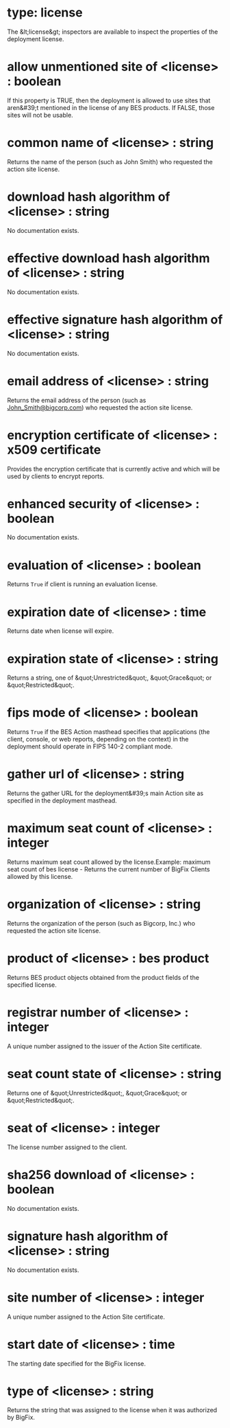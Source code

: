 # type: license

The &amp;lt;license&amp;gt; inspectors are available to inspect the properties of the deployment license.

# allow unmentioned site of &lt;license&gt; : boolean

If this property is TRUE, then the deployment is allowed to use sites that aren&amp;#39;t mentioned in the license of any BES products. If FALSE, those sites will not be usable.

# common name of &lt;license&gt; : string

Returns the name of the person (such as John Smith) who requested the action site license.

# download hash algorithm of &lt;license&gt; : string

No documentation exists.

# effective download hash algorithm of &lt;license&gt; : string

No documentation exists.

# effective signature hash algorithm of &lt;license&gt; : string

No documentation exists.

# email address of &lt;license&gt; : string

Returns the email address of the person (such as John_Smith@bigcorp.com) who requested the action site license.

# encryption certificate of &lt;license&gt; : x509 certificate

Provides the encryption certificate that is currently active and which will be used by clients to encrypt reports.

# enhanced security of &lt;license&gt; : boolean

No documentation exists.

# evaluation of &lt;license&gt; : boolean

Returns `True` if client is running an evaluation license.

# expiration date of &lt;license&gt; : time

Returns date when license will expire.

# expiration state of &lt;license&gt; : string

Returns a string, one of &amp;quot;Unrestricted&amp;quot;, &amp;quot;Grace&amp;quot; or &amp;quot;Restricted&amp;quot;.

# fips mode of &lt;license&gt; : boolean

Returns `True` if the BES Action masthead specifies that applications (the client, console, or web reports, depending on the context) in the deployment should operate in FIPS 140-2 compliant mode.

# gather url of &lt;license&gt; : string

Returns the gather URL for the deployment&amp;#39;s main Action site as specified in the deployment masthead.

# maximum seat count of &lt;license&gt; : integer

Returns maximum seat count allowed by the license.Example: maximum seat count of bes license - Returns the current number of BigFix Clients allowed by this license.

# organization of &lt;license&gt; : string

Returns the organization of the person (such as Bigcorp, Inc.) who requested the action site license.

# product of &lt;license&gt; : bes product

Returns BES product objects obtained from the product fields of the specified license.

# registrar number of &lt;license&gt; : integer

A unique number assigned to the issuer of the Action Site certificate.

# seat count state of &lt;license&gt; : string

Returns one of &amp;quot;Unrestricted&amp;quot;, &amp;quot;Grace&amp;quot; or &amp;quot;Restricted&amp;quot;.

# seat of &lt;license&gt; : integer

The license number assigned to the client.

# sha256 download of &lt;license&gt; : boolean

No documentation exists.

# signature hash algorithm of &lt;license&gt; : string

No documentation exists.

# site number of &lt;license&gt; : integer

A unique number assigned to the Action Site certificate.

# start date of &lt;license&gt; : time

The starting date specified for the BigFix license.

# type of &lt;license&gt; : string

Returns the string that was assigned to the license when it was authorized by BigFix.
